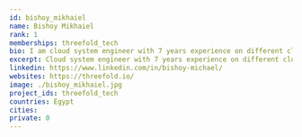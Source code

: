 ```yaml
---
id: bishoy_mikhaiel
name: Bishoy Mikhaiel
rank: 1
memberships: threefold_tech
bio: I am cloud system engineer with 7 years experience on different cloud platforms and virtualization. Worked as an application support on tomcat and MySQL platform and on jumpsacle and postgres, Worked on DCPM racktivity application. The company where I learn how to own your project and manage it, like idea of new internet.
excerpt: Cloud system engineer with 7 years experience on different cloud platforms and virtualization.
linkedin: https://www.linkedin.com/in/bishoy-michael/
websites: https://threefold.io/
image: ./bishoy_mikhaiel.jpg
project_ids: threefold_tech
countries: Egypt
cities: 
private: 0
---
```

